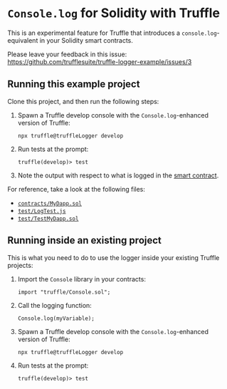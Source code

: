# `Console.log` for Solidity with Truffle

This is an experimental feature for Truffle that introduces a `console.log`-equivalent in your Solidity smart contracts.

Please leave your feedback in this issue: https://github.com/trufflesuite/truffle-logger-example/issues/3

## Running this example project

Clone this project, and then run the following steps:

1. Spawn a Truffle develop console with the `Console.log`-enhanced version of Truffle:

    ```shell
    npx truffle@truffleLogger develop
    ```

2. Run tests at the prompt:

    ```
    truffle(develop)> test
    ```

3. Note the output with respect to what is logged in the [smart contract](./contracts/MyDapp.sol).

For reference, take a look at the following files:

- [`contracts/MyDapp.sol`](./contracts/MyDapp.sol)
- [`test/LogTest.js`](./test/LogTest.js)
- [`test/TestMyDapp.sol`](./test/TestMyDapp.sol)

## Running inside an existing project

This is what you need to do to use the logger inside your existing Truffle projects:

1. Import the `Console` library in your contracts:

    ```solidity
    import "truffle/Console.sol";
    ```

2. Call the logging function:

    ```solidity
    Console.log(myVariable);
    ```

3. Spawn a Truffle develop console with the `Console.log`-enhanced version of Truffle:

    ```shell
    npx truffle@truffleLogger develop
    ```

2. Run tests at the prompt:

    ```
    truffle(develop)> test
    ```
